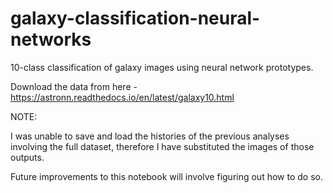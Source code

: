 # galaxy-classification-neural-networks
10-class classification of galaxy images using neural network prototypes. 


Download the data from here - https://astronn.readthedocs.io/en/latest/galaxy10.html


NOTE:

I was unable to save and load the histories of the previous analyses involving the full dataset, therefore I have substituted the images of those outputs.

Future improvements to this notebook will involve figuring out how to do so. 
